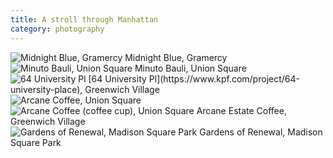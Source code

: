 ```yaml
---
title: A stroll through Manhattan
category: photography
--- 
```


<img src="/assets/img/2025-05-manhattan/1.jpg" class="responsive-img" alt="Midnight Blue, Gramercy" onclick="toggleZoom(this)">
Midnight Blue, Gramercy
<br/>

<img src="/assets/img/2025-05-manhattan/2.jpg" class="responsive-img" alt="Minuto Bauli, Union Square" onclick="toggleZoom(this)">
Minuto Bauli, Union Square
<br/>

<img src="/assets/img/2025-05-manhattan/3.jpg" class="responsive-img" alt="64 University Pl" onclick="toggleZoom(this)">
[64 University Pl](https://www.kpf.com/project/64-university-place), Greenwich Village
<br/>

<img src="/assets/img/2025-05-manhattan/4.jpg" class="responsive-img" alt="Arcane Coffee, Union Square" onclick="toggleZoom(this)">
<br/>
<img src="/assets/img/2025-05-manhattan/5.jpg" class="responsive-img" alt="Arcane Coffee (coffee cup), Union Square" onclick="toggleZoom(this)">
Arcane Estate Coffee, Greenwich Village
<br/>

<img src="/assets/img/2025-05-manhattan/6.jpg" class="responsive-img" alt="Gardens of Renewal, Madison Square Park" onclick="toggleZoom(this)">
Gardens of Renewal, Madison Square Park
